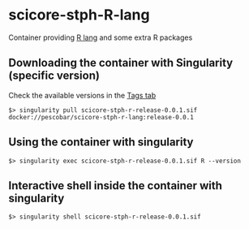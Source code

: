 # scicore-stph-R-lang

Container providing [R lang](https://cran.r-project.org/) and some extra R packages


## Downloading the container with Singularity (specific version)

Check the available versions in the [Tags tab](https://hub.docker.com/r/pescobar/scicore-stph-r-lang/tags)

   `$> singularity pull scicore-stph-r-release-0.0.1.sif docker://pescobar/scicore-stph-r-lang:release-0.0.1`


## Using the container with singularity

   `$> singularity exec scicore-stph-r-release-0.0.1.sif R --version`


## Interactive shell inside the container with singularity

   `$> singularity shell scicore-stph-r-release-0.0.1.sif`
